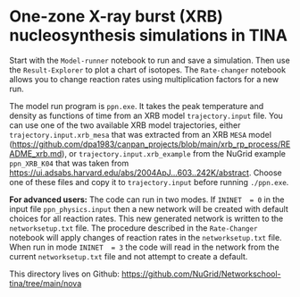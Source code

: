 # One-zone X-ray burst (XRB) nucleosynthesis simulations in TINA

Start with the `Model-runner` notebook to run and save a simulation. Then use the `Result-Explorer` to plot a chart of isotopes. The `Rate-changer` notebook allows you to change reaction rates using multiplication factors for a new run.

The model run program is `ppn.exe`. It takes the peak temperature and density as functions of time from an XRB model `trajectory.input` file. You can use one of the two available XRB model trajectories, either `trajectory.input.xrb_mesa` that was extracted from an XRB `MESA` model (https://github.com/dpa1983/canpan_projects/blob/main/xrb_rp_process/README_xrb.md), or 
`trajectory.input.xrb_example` from the NuGrid example `ppn_XRB_K04` that was taken from https://ui.adsabs.harvard.edu/abs/2004ApJ...603..242K/abstract. Choose one of these files and copy it to `trajectory.input` before running `./ppn.exe`.

**For advanced users:** The code can run in two modes. If `ININET  = 0` in the input file `ppn_physics.input` then a new network will be created with default choices for all reaction rates. This new generated network is written to the `networksetup.txt` file. The procedure described in the `Rate-Changer` notebook will apply changes of reaction rates in the `networksetup.txt` file. When run in mode `ININET  = 3` the code will read in the network from the current `networksetup.txt` file and not attempt to create a default. 
 
 This directory lives on Github: https://github.com/NuGrid/Networkschool-tina/tree/main/nova
